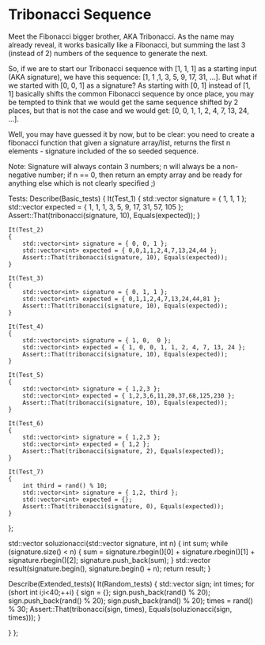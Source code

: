 # Tribonacci Sequence

Meet the Fibonacci bigger brother, AKA Tribonacci. As the name may already reveal, it works basically like a Fibonacci, but summing the last 3 (instead of 2) numbers of the sequence to generate the next.

So, if we are to start our Tribonacci sequence with [1, 1, 1] as a starting input (AKA signature), we have this sequence: [1, 1 ,1, 3, 5, 9, 17, 31, ...]. But what if we started with [0, 0, 1] as a signature? As starting with [0, 1] instead of [1, 1] basically shifts the common Fibonacci sequence by once place, you may be tempted to think that we would get the same sequence shifted by 2 places, but that is not the case and we would get: [0, 0, 1, 1, 2, 4, 7, 13, 24, ...].

Well, you may have guessed it by now, but to be clear: you need to create a fibonacci function that given a signature array/list, returns the first n elements - signature included of the so seeded sequence.

Note: Signature will always contain 3 numbers; n will always be a non-negative number; if n == 0, then return an empty array and be ready for anything else which is not clearly specified ;)

Tests:
Describe(Basic_tests)
{
    It(Test_1)
    {
        std::vector<int> signature = { 1, 1, 1 };
        std::vector<int> expected = { 1, 1, 1, 3, 5, 9, 17, 31, 57, 105 };
        Assert::That(tribonacci(signature, 10), Equals(expected));
    }
    
    It(Test_2)
    {
        std::vector<int> signature = { 0, 0, 1 };
        std::vector<int> expected = { 0,0,1,1,2,4,7,13,24,44 };
        Assert::That(tribonacci(signature, 10), Equals(expected));
    }
    
    It(Test_3)
    {
        std::vector<int> signature = { 0, 1, 1 };
        std::vector<int> expected = { 0,1,1,2,4,7,13,24,44,81 };
        Assert::That(tribonacci(signature, 10), Equals(expected));
    }
    
    It(Test_4)
    {
        std::vector<int> signature = { 1, 0,  0 };
        std::vector<int> expected = { 1, 0, 0, 1, 1, 2, 4, 7, 13, 24 };
        Assert::That(tribonacci(signature, 10), Equals(expected));
    }
    
    It(Test_5)
    {
        std::vector<int> signature = { 1,2,3 };
        std::vector<int> expected = { 1,2,3,6,11,20,37,68,125,230 };
        Assert::That(tribonacci(signature, 10), Equals(expected));
    }
    
    It(Test_6)
    {
        std::vector<int> signature = { 1,2,3 };
        std::vector<int> expected = { 1,2 };
        Assert::That(tribonacci(signature, 2), Equals(expected));
    }
    
    It(Test_7)
    {
        int third = rand() % 10;
        std::vector<int> signature = { 1,2, third };
        std::vector<int> expected = {};
        Assert::That(tribonacci(signature, 0), Equals(expected));
    }
};

std::vector<int> soluzionacci(std::vector<int> signature, int n)
    {
      int sum;
      while (signature.size() < n)
      {
        sum = signature.rbegin()[0] + signature.rbegin()[1] + signature.rbegin()[2];
        signature.push_back(sum);
      }
      std::vector<int> result(signature.begin(), signature.begin() + n);
      return result;
    }

Describe(Extended_tests){
  It(Random_tests)
  {
    std::vector<int> sign;
    int times;
    for (short int i;i<40;++i)
    {
      sign = {};
      sign.push_back(rand() % 20);
      sign.push_back(rand() % 20);
      sign.push_back(rand() % 20);
      times = rand() % 30;
      Assert::That(tribonacci(sign, times), Equals(soluzionacci(sign, times)));
    }
  
  }
};